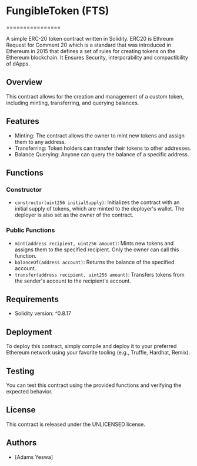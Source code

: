 # FungibleToken (FTS)
================

A simple ERC-20 token contract written in Solidity. ERC20 is Ethreum Request for Comment 20 which is a standard that was introduced in Ethereum in 2015 that defines a set of rules for creating tokens on the Ethereum blockchain. It Ensures Security, interporability and  compactibility of dApps.

## Overview

This contract allows for the creation and management of a custom token, including minting, transferring, and querying balances.

## Features

* Minting: The contract allows the owner to mint new tokens and assign them to any address.
* Transferring: Token holders can transfer their tokens to other addresses.
* Balance Querying: Anyone can query the balance of a specific address.

## Functions

### Constructor

* `constructor(uint256 initialSupply)`: Initializes the contract with an initial supply of tokens, which are minted to the deployer's wallet. The deployer is also set as the owner of the contract.

### Public Functions

* `mint(address recipient, uint256 amount)`: Mints new tokens and assigns them to the specified recipient. Only the owner can call this function.
* `balanceOf(address account)`: Returns the balance of the specified account.
* `transfer(address recipient, uint256 amount)`: Transfers tokens from the sender's account to the recipient's account.

## Requirements

* Solidity version: ^0.8.17

## Deployment

To deploy this contract, simply compile and deploy it to your preferred Ethereum network using your favorite tooling (e.g., Truffle, Hardhat, Remix).

## Testing

You can test this contract using the provided functions and verifying the expected behavior.

## License

This contract is released under the UNLICENSED license.

## Authors

* [Adams Yeswa]
